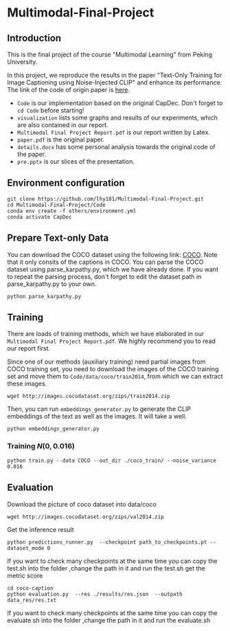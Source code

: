 # Multimodal-Final-Project


## Introduction

This is the final project of the course "Multimodal Learning" from Peking University.

In this project, we reproduce the results in the paper "Text-Only Training for Image Captioning using Noise-Injected CLIP" and enhance its performance.
The link of the code of origin paper is [here](https://github.com/DavidHuji/CapDec).

- `Code` is our implementation based on the original CapDec. Don't forget to `cd Code` before starting!
- `visualization` lists some graphs and results of our experiments, which are also contained in our report.
- `Multimodal Final Project Report.pdf` is our report written by Latex.
- `paper.pdf` is the original paper.
- `details.docx` has some personal analysis towards the original code of the paper.
- `pre.pptx` is our slices of the presentation.

## Environment configuration
```
git clone https://github.com/lhy101/Multimodal-Final-Project.git 
cd Multimodal-Final-Project/Code
conda env create -f others/environment.yml
conda activate CapDec
```

## Prepare Text-only Data

You can download the COCO dataset using the following link: [COCO](https://www.kaggle.com/datasets/shtvkumar/karpathy-splits). Note that it only consits of the captions in COCO. You can parse the COCO dataset using parse_karpathy.py, which we have already done. If you want to repeat the parsing process, don't forget to edit the dataset path in parse_karpathy.py to your own. 
```
python parse_karpathy.py
```

## Training

There are loads of training methods, which we have elaborated in our `Multimodal Final Project Report.pdf`. We highly recommend you to read our report first.

Since one of our methods (auxiliary training) need partial images from COCO training set, you need to download the images of the COCO training set and move them to `Code/data/coco/train2014`, from which we can extract these images.
```
wget http://images.cocodataset.org/zips/train2014.zip
```

Then, you can run `embeddings_generator.py` to generate the CLIP embeddings of the text as well as the images. It will take a well.

```
python embeddings_generator.py
```

### Training $N(0, 0.016)$
```
python train.py --data COCO --out_dir ./coco_train/ --noise_variance 0.016
```

## Evaluation

Download the picture of coco dataset into data/coco
```
wget http://images.cocodataset.org/zips/val2014.zip
```
Get the inference result
```
python predictions_runner.py  --checkpoint path_to_checkpoints.pt --dataset_mode 0
```
If you want to check many checkpoints at the same time you can copy the test.sh into the folder ,change the path in it and run the test.sh
get the metric score
```
cd coco-caption
python evaluation.py  --res ./results/res.json  --outpath data_res/res.txt
```
If you want to check many checkpoints at the same time you can copy the evaluate.sh into the folder ,change the path in it and run the evaluate.sh
